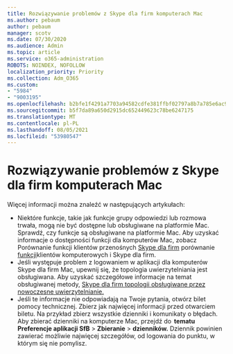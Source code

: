 ```yaml
---
title: Rozwiązywanie problemów z Skype dla firm komputerach Mac
ms.author: pebaum
author: pebaum
manager: scotv
ms.date: 07/30/2020
ms.audience: Admin
ms.topic: article
ms.service: o365-administration
ROBOTS: NOINDEX, NOFOLLOW
localization_priority: Priority
ms.collection: Adm_O365
ms.custom:
- "5984"
- "9003195"
ms.openlocfilehash: b2bfe1f4291a7703a94582cdfe381ffbf02797a8b7a785e6ac9d74cf04290707
ms.sourcegitcommit: b5f7da89a650d2915dc652449623c78be6247175
ms.translationtype: MT
ms.contentlocale: pl-PL
ms.lasthandoff: 08/05/2021
ms.locfileid: "53980547"
---
```

# <a name="troubleshoot-issues-with-skype-for-business-on-mac"></a>Rozwiązywanie problemów z Skype dla firm komputerach Mac

Więcej informacji można znaleźć w następujących artykułach: 

- Niektóre funkcje, takie jak funkcje grupy odpowiedzi lub rozmowa trwała, mogą nie być dostępne lub obsługiwane na platformie Mac. Sprawdź, czy funkcje są obsługiwane na platformie Mac. Aby uzyskać informacje o dostępności funkcji dla komputerów Mac, zobacz Porównanie funkcji klientów przenośnych [Skype dla firm](https://technet.microsoft.com/library/Dn951412.aspx) porównanie [funkcji](https://docs.microsoft.com/skypeforbusiness/plan-your-deployment/clients-and-devices/desktop-feature-comparison)klientów komputerowych i Skype dla firm.
- Jeśli występuje problem z logowaniem w aplikacji dla komputerów Skype dla firm Mac, upewnij się, że topologia uwierzytelniania jest obsługiwana. Aby uzyskać szczegółowe informacje na temat obsługiwanej metody, [Skype dla firm topologii obsługiwane przez nowoczesne uwierzytelnianie.](https://docs.microsoft.com/skypeforbusiness/plan-your-deployment/modern-authentication/topologies-supported)  
- Jeśli te informacje nie odpowiadają na Twoje pytania, otwórz bilet pomocy technicznej. Zbierz jak najwięcej informacji przed otwarciem biletu. Na przykład zbierz wszystkie dzienniki i komunikaty o błędach. Aby zbierać dzienniki na komputerze Mac, przejdź do  **tematu Preferencje aplikacji SfB**  >  **Zbieranie**  >  **dzienników.**  Dziennik powinien zawierać możliwie najwięcej szczegółów, od logowania do punktu, w którym się nie pomylisz.